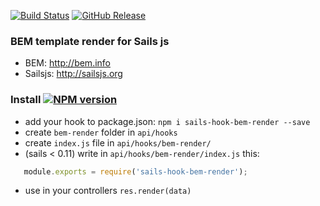 [![Build Status](https://travis-ci.org/alexbaumgertner/sails-hook-bem-render.svg)](https://travis-ci.org/alexbaumgertner/sails-hook-bem-render) [![GitHub Release](https://img.shields.io/github/release/alexbaumgertner/sails-hook-bem-render.svg)](https://github.com/alexbaumgertner/sails-hook-bem-render/releases)

### BEM template render for Sails js

* BEM: http://bem.info
* Sailsjs: http://sailsjs.org

### Install [![NPM version](https://badge.fury.io/js/sails-hook-bem-render.svg)](http://badge.fury.io/js/sails-hook-bem-render)
* add your hook to package.json: `npm i sails-hook-bem-render --save`
* create `bem-render` folder in `api/hooks`
* create `index.js` file in `api/hooks/bem-render/`
* (sails < 0.11) write in `api/hooks/bem-render/index.js` this:
```js
   module.exports = require('sails-hook-bem-render');
```
* use in your controllers `res.render(data)`
